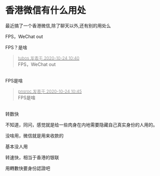 # 香港微信有什么用处


最近搞了一个香港微信,除了聊天以外,还有别的用处么<img src="static/image/smiley/default/lol.gif" smilieid="12" border="0" alt="" /> 

FPS，WeChat out

FPS？是啥

<div class="quote"><blockquote><font size="2"><a href="https://www.hostloc.com/forum.php?mod=redirect&amp;goto=findpost&amp;pid=9344743&amp;ptid=757891" target="_blank"><font color="#999999">tubos 发表于 2020-10-24 10:40</font></a></font><br />
FPS，WeChat out</blockquote></div><br />
FPS是啥

<div class="quote"><blockquote><font size="2"><a href="https://www.hostloc.com/forum.php?mod=redirect&amp;goto=findpost&amp;pid=9344770&amp;ptid=757891" target="_blank"><font color="#999999">pnsroc 发表于 2020-10-24 10:45</font></a></font><br />
FPS是啥</blockquote></div><br />
转数快

不知道，同问，感觉就是给一些肉身在内地需要隐藏自己真实身份的人用的。<img id="aimg_OsW0a" onclick="zoom(this, this.src, 0, 0, 0)" class="zoom" src="https://cdn.jsdelivr.net/gh/hishis/forum-master/public/images/patch.gif" onmouseover="img_onmouseoverfunc(this)" onload="thumbImg(this)" border="0" alt="" />

没啥用，微信就是用来收款的

基本没人用

转速快，相当于香港的银联

用轉數快要身份認證吧
